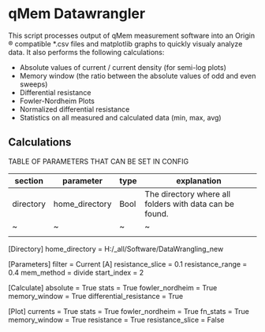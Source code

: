 # qMem Datawrangler
This script processes output of qMem measurement software into an Origin &reg; compatible *.csv files and matplotlib graphs to quickly visualy analyze data.
It also performs the following calculations:
- Absolute values of current / current density (for semi-log plots)
- Memory window (the ratio between the absolute values of odd and even sweeps)
- Differential resistance
- Fowler-Nordheim Plots
- Normalized differential resistance
- Statistics on all measured and calculated data (min, max, avg)    

## Calculations
TABLE OF PARAMETERS THAT CAN BE SET IN CONFIG

|  section  | parameter   | type  | explanation  |   
|---        |---          |---    |           ---|
| directory |   home_directory |  Bool |  The directory where all folders with data can be found.   |
| ~  |~   |~   |~   |  Will automatically change to last one used and leaving it empty will set it to root |
|   |   |   |   |   |

[Directory]
home_directory = H:/_all/Software/DataWrangling_new

[Parameters]
filter = Current [A]
resistance_slice = 0.1
resistance_range = 0.4
mem_method = divide
start_index = 2

[Calculate]
absolute = True
stats = True
fowler_nordheim = True
memory_window = True
differential_resistance = True

[Plot]
currents = True
stats = True
fowler_nordheim = True
fn_stats = True
memory_window = True
resistance = True
resistance_slice = False


